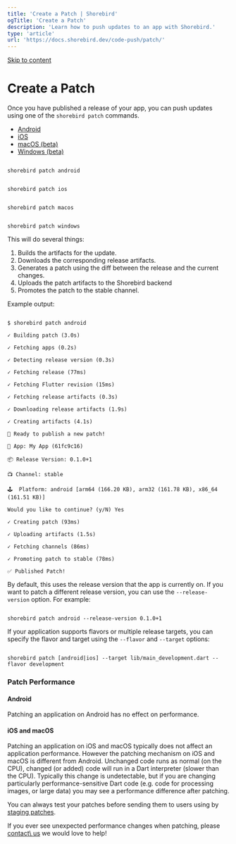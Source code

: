 ```yaml
---
title: 'Create a Patch | Shorebird'
ogTitle: 'Create a Patch'
description: 'Learn how to push updates to an app with Shorebird.'
type: 'article'
url: 'https://docs.shorebird.dev/code-push/patch/'
---
```


[Skip to content](https://docs.shorebird.dev/code-push/patch/#_top)

# Create a Patch

Once you have published a release of your app, you can push updates using one
of the `shorebird patch` commands.

- [Android](https://docs.shorebird.dev/code-push/patch/#tab-panel-10)
- [iOS](https://docs.shorebird.dev/code-push/patch/#tab-panel-11)
- [macOS (beta)](https://docs.shorebird.dev/code-push/patch/#tab-panel-12)
- [Windows (beta)](https://docs.shorebird.dev/code-push/patch/#tab-panel-13)

```

shorebird patch android
```

```

shorebird patch ios
```

```

shorebird patch macos
```

```

shorebird patch windows
```

This will do several things:

1. Builds the artifacts for the update.
2. Downloads the corresponding release artifacts.
3. Generates a patch using the diff between the release and the current changes.
4. Uploads the patch artifacts to the Shorebird backend
5. Promotes the patch to the stable channel.

Example output:

```

$ shorebird patch android

✓ Building patch (3.0s)

✓ Fetching apps (0.2s)

✓ Detecting release version (0.3s)

✓ Fetching release (77ms)

✓ Fetching Flutter revision (15ms)

✓ Fetching release artifacts (0.3s)

✓ Downloading release artifacts (1.9s)

✓ Creating artifacts (4.1s)

🚀 Ready to publish a new patch!

📱 App: My App (61fc9c16)

📦 Release Version: 0.1.0+1

📺 Channel: stable

🕹️  Platform: android [arm64 (166.20 KB), arm32 (161.78 KB), x86_64 (161.51 KB)]

Would you like to continue? (y/N) Yes

✓ Creating patch (93ms)

✓ Uploading artifacts (1.5s)

✓ Fetching channels (86ms)

✓ Promoting patch to stable (78ms)

✅ Published Patch!
```

By default, this uses the release version that the app is currently on. If you
want to patch a different release version, you can use the `--release-version`
option. For example:

```

shorebird patch android --release-version 0.1.0+1
```

If your application supports flavors or multiple release targets, you can specify the flavor and target using the `--flavor` and `--target` options:

```

shorebird patch [android|ios] --target lib/main_development.dart --flavor development
```

### Patch Performance

#### Android

Patching an application on Android has no effect on performance.

#### iOS and macOS

Patching an application on iOS and macOS typically does not affect an application
performance. However the patching mechanism on iOS and macOS is different from Android.
Unchanged code runs as normal (on the CPU), changed (or added) code will run in
a Dart interpreter (slower than the CPU). Typically this change is
undetectable, but if you are changing particularly performance-sensitive Dart
code (e.g. code for processing images, or large data) you may see a performance
difference after patching.

You can always test your patches before sending them to users using by
[staging patches](https://docs.shorebird.dev/guides/staging-patches).

If you ever see unexpected performance changes when patching, please [contact\\
us](mailto:contact@shorebird.dev) we would love to help!
